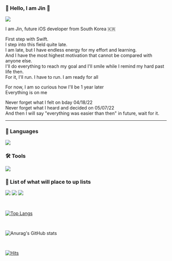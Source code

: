 ### 👋 Hello, I am Jin 👋 <br/>
<a href="https://velog.io/@jin418code/"><img src="https://img.shields.io/badge/Velog-20C997?style=flat-square&logo=Velog&logoColor=white"/></a>



I am Jin, future iOS developer from South Korea 🇰🇷

First step with Swift. <br/>
I step into this field quite late. <br/>
I am late, but I have endless energy for my effort and learning. <br/>
And I have the most highest motivation that cannot be compared with anyone else. <br/>
I'll do everything to reach my goal and I'll smile while I remind my hard past life then. <br/>
For it, I'll run. I have to run. I am ready for all <br/>

For now, I am so curious how I'll be 1 year later <br/>
Everything is on me <br/>

Never forget what I felt on bday 04/18/22 <br/>
Never forget what I heard and decided on 05/07/22<br/>
And then I will say "everything was easier than then" in future, wait for it.
<br/>

----------------------------

### 📖 Languages <br/>

<img src="https://img.shields.io/badge/Swift-F05138?style=flat-square&logo=Swift&logoColor=white"/>

<br/>
  
### 🛠 Tools <br/>
  
<img src="https://img.shields.io/badge/GitHub-181717?style=flat-square&logo=GitHub&logoColor=white"/>

<br/>

### 📘 List of what will place to up lists <br/>

<img src="https://img.shields.io/badge/Kotlin-7F52FF?style=flat-square&logo=Kotlin&logoColor=white"> <img src="https://img.shields.io/badge/Flutter-02569B?style=flat-square&logo=Flutter&logoColor=white"> <img src="https://img.shields.io/badge/MySQL-4479A1?style=flat-square&logo=MySQL&logoColor=white"> 

<br/>

[![Top Langs](https://github-readme-stats.vercel.app/api/top-langs/?username=Jin418code&langs_count=8)](https://github.com/Jin418code/github-readme-stats)

<br/>

![Anurag's GitHub stats](https://github-readme-stats.vercel.app/api?username=Jin418code&show_icons=true&theme=radical)

<br/>

[![Hits](https://hits.seeyoufarm.com/api/count/incr/badge.svg?url=https%3A%2F%2Fgithub.com%2FJin418code%2FJin418code&count_bg=%2367E244&title_bg=%2348494F&icon=&icon_color=%23E7E7E7&title=hits&edge_flat=false)](https://hits.seeyoufarm.com)
